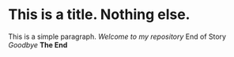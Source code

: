 # This is a title. Nothing else.
This is a simple paragraph. 
*Welcome to my repository*
End of Story
*Goodbye*
**The End**

